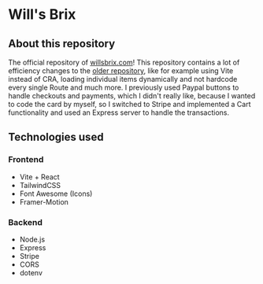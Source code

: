 # Will's Brix

## About this repository
The official repository of [willsbrix.com](https://wilsbrix.com)! This repository contains a lot of efficiency changes to the [older repository](https://github.com/nevthereal/willsbrix-v2), like for example using Vite instead of CRA, loading individual items dynamically and not hardcode every single Route and much more. I previously used Paypal buttons to handle checkouts and payments, which I didn't really like, because I wanted to code the card by myself, so I switched to Stripe and implemented a Cart functionality and used an Express server to handle the transactions.

## Technologies used
### Frontend
- Vite + React
- TailwindCSS
- Font Awesome (Icons)
- Framer-Motion
### Backend
- Node.js
- Express
- Stripe
- CORS
- dotenv
